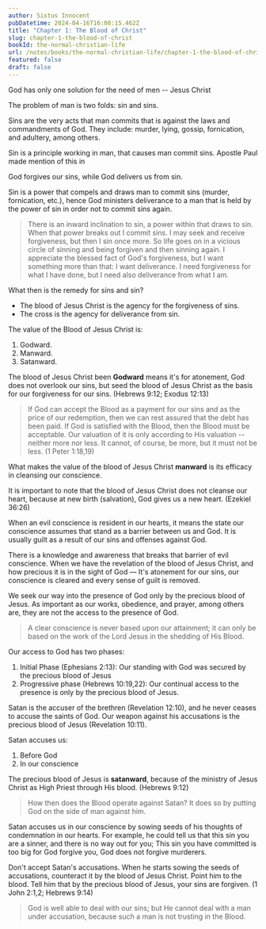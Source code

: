 ```yaml
---
author: Sixtus Innocent
pubDatetime: 2024-04-16T16:00:15.462Z
title: "Chapter 1: The Blood of Christ"
slug: chapter-1-the-blood-of-christ
bookId: the-normal-christian-life
url: /notes/books/the-normal-christian-life/chapter-1-the-blood-of-christ
featured: false
draft: false
---
```


God has only one solution for the need of men -- Jesus Christ

The problem of man is two folds: sin and sins.

Sins are the very acts that man commits that is against the laws and commandments of God. They include: murder, lying, gossip, fornication, and adultery, among others.

Sin is a principle working in man, that causes man commit sins. Apostle Paul made mention of this in

God forgives our sins, while God delivers us from sin.

Sin is a power that compels and draws man to commit sins (murder, fornication, etc.), hence God ministers deliverance to a man that is held by the power of sin in order not to commit sins again.

> There is an inward inclination to sin, a power within that draws to sin. When that power breaks out I commit sins. I may seek and receive forgiveness, but then I sin once more. So life goes on in a vicious circle of sinning and being forgiven and then sinning again. I appreciate the blessed fact of God's forgiveness, but I want something more than that: I want deliverance. I need forgiveness for what I have done, but I need also deliverance from what I am.

What then is the remedy for sins and sin?

- The blood of Jesus Christ is the agency for the forgiveness of sins.
- The cross is the agency for deliverance from sin.

The value of the Blood of Jesus Christ is:

1. Godward.
2. Manward.
3. Satanward.

The blood of Jesus Christ been **Godward** means it's for atonement, God does not overlook our sins, but seed the blood of Jesus Christ as the basis for our forgiveness for our sins. (Hebrews 9:12; Exodus 12:13)

> If God can accept the Blood as a payment for our sins and as the price of our redemption, then we can rest assured that the debt has been paid. If God is satisfied with the Blood, then the Blood must be acceptable. Our valuation of it is only according to His valuation -- neither more nor less. It cannot, of course, be more, but it must not be less. (1 Peter 1:18,19)

What makes the value of the blood of Jesus Christ **manward** is its efficacy in cleansing our conscience.

It is important to note that the blood of Jesus Christ does not cleanse our heart, because at new birth (salvation), God gives us a new heart. (Ezekiel 36:26)

When an evil conscience is resident in our hearts, it means the state our conscience assumes that stand as a barrier between us and God. It is usually guilt as a result of our sins and offenses against God.

There is a knowledge and awareness that breaks that barrier of evil conscience. When we have the revelation of the blood of Jesus Christ, and how precious it is in the sight of God — It's atonement for our sins, our conscience is cleared and every sense of guilt is removed.

We seek our way into the presence of God only by the precious blood of Jesus. As important as our works, obedience, and prayer, among others are, they are not the access to the presence of God.

> A clear conscience is never based upon our attainment; it can only be based on the work of the Lord Jesus in the shedding of His Blood.

Our access to God has two phases:

1. Initial Phase (Ephesians 2:13): Our standing with God was secured by the precious blood of Jesus
2. Progressive phase (Hebrews 10:19,22): Our continual access to the presence is only by the precious blood of Jesus.

Satan is the accuser of the brethren (Revelation 12:10), and he never ceases to accuse the saints of God. Our weapon against his accusations is the precious blood of Jesus (Revelation 10:11).

Satan accuses us:

1. Before God
2. In our conscience

The precious blood of Jesus is **satanward**, because of the ministry of Jesus Christ as High Priest through His blood. (Hebrews 9:12)

> How then does the Blood operate against Satan? It does so by putting God on the side of man against him.

Satan accuses us in our conscience by sowing seeds of his thoughts of condemnation in our hearts. For example, he could tell us that this sin you are a sinner, and there is no way out for you; This sin you have committed is too big for God forgive you, God does not forgive murderers.

Don't accept Satan's accusations. When he starts sowing the seeds of accusations, counteract it by the blood of Jesus Christ. Point him to the blood. Tell him that by the precious blood of Jesus, your sins are forgiven. (1 John 2:1,2; Hebrews 9:14)

> God is well able to deal with our sins; but He cannot deal with a man under accusation, because such a man is not trusting in the Blood.
